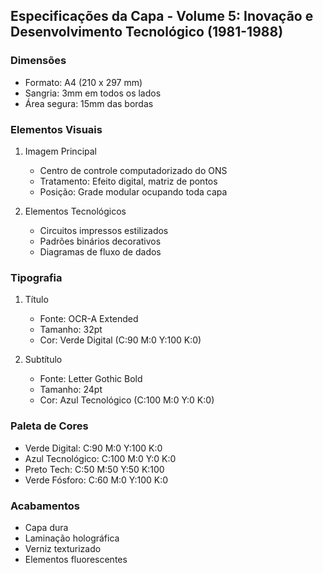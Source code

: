## Especificações da Capa - Volume 5: Inovação e Desenvolvimento Tecnológico (1981-1988)

### Dimensões
- Formato: A4 (210 x 297 mm)
- Sangria: 3mm em todos os lados
- Área segura: 15mm das bordas

### Elementos Visuais
1. Imagem Principal
   - Centro de controle computadorizado do ONS
   - Tratamento: Efeito digital, matriz de pontos
   - Posição: Grade modular ocupando toda capa

2. Elementos Tecnológicos
   - Circuitos impressos estilizados
   - Padrões binários decorativos
   - Diagramas de fluxo de dados

### Tipografia
1. Título
   - Fonte: OCR-A Extended
   - Tamanho: 32pt
   - Cor: Verde Digital (C:90 M:0 Y:100 K:0)

2. Subtítulo
   - Fonte: Letter Gothic Bold
   - Tamanho: 24pt
   - Cor: Azul Tecnológico (C:100 M:0 Y:0 K:0)

### Paleta de Cores
- Verde Digital: C:90 M:0 Y:100 K:0
- Azul Tecnológico: C:100 M:0 Y:0 K:0
- Preto Tech: C:50 M:50 Y:50 K:100
- Verde Fósforo: C:60 M:0 Y:100 K:0

### Acabamentos
- Capa dura
- Laminação holográfica
- Verniz texturizado
- Elementos fluorescentes 